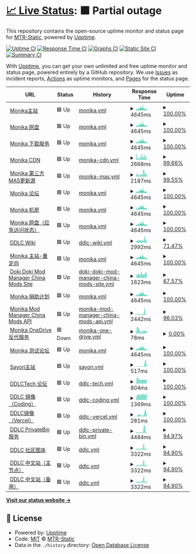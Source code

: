 # [📈 Live Status](https://status.ddlc.wiki): <!--live status--> **🟧 Partial outage**

This repository contains the open-source uptime monitor and status page for [MTR-Static](https://status.ddlc.wiki), powered by [Upptime](https://github.com/upptime/upptime).

[![Uptime CI](https://github.com/mtr-static-official/status/workflows/Uptime%20CI/badge.svg)](https://github.com/upptime/upptime/actions?query=workflow%3A%22Uptime+CI%22)
[![Response Time CI](https://github.com/mtr-static-official/status/workflows/Response%20Time%20CI/badge.svg)](https://github.com/upptime/upptime/actions?query=workflow%3A%22Response+Time+CI%22)
[![Graphs CI](https://github.com/mtr-static-official/status/workflows/Graphs%20CI/badge.svg)](https://github.com/upptime/upptime/actions?query=workflow%3A%22Graphs+CI%22)
[![Static Site CI](https://github.com/mtr-static-official/status/workflows/Static%20Site%20CI/badge.svg)](https://github.com/upptime/upptime/actions?query=workflow%3A%22Static+Site+CI%22)
[![Summary CI](https://github.com/mtr-static-official/status/workflows/Summary%20CI/badge.svg)](https://github.com/upptime/upptime/actions?query=workflow%3A%22Summary+CI%22)

With [Upptime](https://upptime.js.org), you can get your own unlimited and free uptime monitor and status page, powered entirely by a GitHub repository. We use [Issues](https://github.com/mtr-static-official/status/issues) as incident reports, [Actions](https://github.com/mtr-static-official/status/actions) as uptime monitors, and [Pages](https://status.ddlc.wiki) for the status page.

<!--start: status pages-->
<!-- This summary is generated by Upptime (https://github.com/upptime/upptime) -->
<!-- Do not edit this manually, your changes will be overwritten -->
<!-- prettier-ignore -->
| URL | Status | History | Response Time | Uptime |
| --- | ------ | ------- | ------------- | ------ |
| <img alt="" src="https://favicons.githubusercontent.com/monika.love" height="13"> [Monika主站](https://monika.love) | 🟩 Up | [monika.yml](https://github.com/mtr-static-official/status/commits/HEAD/history/monika.yml) | <details><summary><img alt="Response time graph" src="./graphs/monika/response-time-week.png" height="20"> 4645ms</summary><br><a href="https://ddlcstatus.ddlc.wiki/history/monika"><img alt="Response time 2269" src="https://img.shields.io/endpoint?url=https%3A%2F%2Fraw.githubusercontent.com%2Fmtr-static-official%2Fstatus%2FHEAD%2Fapi%2Fmonika%2Fresponse-time.json"></a><br><a href="https://ddlcstatus.ddlc.wiki/history/monika"><img alt="24-hour response time 3909" src="https://img.shields.io/endpoint?url=https%3A%2F%2Fraw.githubusercontent.com%2Fmtr-static-official%2Fstatus%2FHEAD%2Fapi%2Fmonika%2Fresponse-time-day.json"></a><br><a href="https://ddlcstatus.ddlc.wiki/history/monika"><img alt="7-day response time 4645" src="https://img.shields.io/endpoint?url=https%3A%2F%2Fraw.githubusercontent.com%2Fmtr-static-official%2Fstatus%2FHEAD%2Fapi%2Fmonika%2Fresponse-time-week.json"></a><br><a href="https://ddlcstatus.ddlc.wiki/history/monika"><img alt="30-day response time 2328" src="https://img.shields.io/endpoint?url=https%3A%2F%2Fraw.githubusercontent.com%2Fmtr-static-official%2Fstatus%2FHEAD%2Fapi%2Fmonika%2Fresponse-time-month.json"></a><br><a href="https://ddlcstatus.ddlc.wiki/history/monika"><img alt="1-year response time 2269" src="https://img.shields.io/endpoint?url=https%3A%2F%2Fraw.githubusercontent.com%2Fmtr-static-official%2Fstatus%2FHEAD%2Fapi%2Fmonika%2Fresponse-time-year.json"></a></details> | <details><summary><a href="https://ddlcstatus.ddlc.wiki/history/monika">100.00%</a></summary><a href="https://ddlcstatus.ddlc.wiki/history/monika"><img alt="All-time uptime 99.33%" src="https://img.shields.io/endpoint?url=https%3A%2F%2Fraw.githubusercontent.com%2Fmtr-static-official%2Fstatus%2FHEAD%2Fapi%2Fmonika%2Fuptime.json"></a><br><a href="https://ddlcstatus.ddlc.wiki/history/monika"><img alt="24-hour uptime 99.99%" src="https://img.shields.io/endpoint?url=https%3A%2F%2Fraw.githubusercontent.com%2Fmtr-static-official%2Fstatus%2FHEAD%2Fapi%2Fmonika%2Fuptime-day.json"></a><br><a href="https://ddlcstatus.ddlc.wiki/history/monika"><img alt="7-day uptime 100.00%" src="https://img.shields.io/endpoint?url=https%3A%2F%2Fraw.githubusercontent.com%2Fmtr-static-official%2Fstatus%2FHEAD%2Fapi%2Fmonika%2Fuptime-week.json"></a><br><a href="https://ddlcstatus.ddlc.wiki/history/monika"><img alt="30-day uptime 99.94%" src="https://img.shields.io/endpoint?url=https%3A%2F%2Fraw.githubusercontent.com%2Fmtr-static-official%2Fstatus%2FHEAD%2Fapi%2Fmonika%2Fuptime-month.json"></a><br><a href="https://ddlcstatus.ddlc.wiki/history/monika"><img alt="1-year uptime 99.33%" src="https://img.shields.io/endpoint?url=https%3A%2F%2Fraw.githubusercontent.com%2Fmtr-static-official%2Fstatus%2FHEAD%2Fapi%2Fmonika%2Fuptime-year.json"></a></details>
| <img alt="" src="https://favicons.githubusercontent.com/cloud.monika.love" height="13"> [Monika 网盘](https://cloud.monika.love) | 🟩 Up | [monika.yml](https://github.com/mtr-static-official/status/commits/HEAD/history/monika.yml) | <details><summary><img alt="Response time graph" src="./graphs/monika/response-time-week.png" height="20"> 4645ms</summary><br><a href="https://ddlcstatus.ddlc.wiki/history/monika"><img alt="Response time 2269" src="https://img.shields.io/endpoint?url=https%3A%2F%2Fraw.githubusercontent.com%2Fmtr-static-official%2Fstatus%2FHEAD%2Fapi%2Fmonika%2Fresponse-time.json"></a><br><a href="https://ddlcstatus.ddlc.wiki/history/monika"><img alt="24-hour response time 3909" src="https://img.shields.io/endpoint?url=https%3A%2F%2Fraw.githubusercontent.com%2Fmtr-static-official%2Fstatus%2FHEAD%2Fapi%2Fmonika%2Fresponse-time-day.json"></a><br><a href="https://ddlcstatus.ddlc.wiki/history/monika"><img alt="7-day response time 4645" src="https://img.shields.io/endpoint?url=https%3A%2F%2Fraw.githubusercontent.com%2Fmtr-static-official%2Fstatus%2FHEAD%2Fapi%2Fmonika%2Fresponse-time-week.json"></a><br><a href="https://ddlcstatus.ddlc.wiki/history/monika"><img alt="30-day response time 2328" src="https://img.shields.io/endpoint?url=https%3A%2F%2Fraw.githubusercontent.com%2Fmtr-static-official%2Fstatus%2FHEAD%2Fapi%2Fmonika%2Fresponse-time-month.json"></a><br><a href="https://ddlcstatus.ddlc.wiki/history/monika"><img alt="1-year response time 2269" src="https://img.shields.io/endpoint?url=https%3A%2F%2Fraw.githubusercontent.com%2Fmtr-static-official%2Fstatus%2FHEAD%2Fapi%2Fmonika%2Fresponse-time-year.json"></a></details> | <details><summary><a href="https://ddlcstatus.ddlc.wiki/history/monika">100.00%</a></summary><a href="https://ddlcstatus.ddlc.wiki/history/monika"><img alt="All-time uptime 99.33%" src="https://img.shields.io/endpoint?url=https%3A%2F%2Fraw.githubusercontent.com%2Fmtr-static-official%2Fstatus%2FHEAD%2Fapi%2Fmonika%2Fuptime.json"></a><br><a href="https://ddlcstatus.ddlc.wiki/history/monika"><img alt="24-hour uptime 99.99%" src="https://img.shields.io/endpoint?url=https%3A%2F%2Fraw.githubusercontent.com%2Fmtr-static-official%2Fstatus%2FHEAD%2Fapi%2Fmonika%2Fuptime-day.json"></a><br><a href="https://ddlcstatus.ddlc.wiki/history/monika"><img alt="7-day uptime 100.00%" src="https://img.shields.io/endpoint?url=https%3A%2F%2Fraw.githubusercontent.com%2Fmtr-static-official%2Fstatus%2FHEAD%2Fapi%2Fmonika%2Fuptime-week.json"></a><br><a href="https://ddlcstatus.ddlc.wiki/history/monika"><img alt="30-day uptime 99.94%" src="https://img.shields.io/endpoint?url=https%3A%2F%2Fraw.githubusercontent.com%2Fmtr-static-official%2Fstatus%2FHEAD%2Fapi%2Fmonika%2Fuptime-month.json"></a><br><a href="https://ddlcstatus.ddlc.wiki/history/monika"><img alt="1-year uptime 99.33%" src="https://img.shields.io/endpoint?url=https%3A%2F%2Fraw.githubusercontent.com%2Fmtr-static-official%2Fstatus%2FHEAD%2Fapi%2Fmonika%2Fuptime-year.json"></a></details>
| <img alt="" src="https://favicons.githubusercontent.com/dl.monika.love" height="13"> [Monika 下载服务](https://dl.monika.love) | 🟩 Up | [monika.yml](https://github.com/mtr-static-official/status/commits/HEAD/history/monika.yml) | <details><summary><img alt="Response time graph" src="./graphs/monika/response-time-week.png" height="20"> 4645ms</summary><br><a href="https://ddlcstatus.ddlc.wiki/history/monika"><img alt="Response time 2269" src="https://img.shields.io/endpoint?url=https%3A%2F%2Fraw.githubusercontent.com%2Fmtr-static-official%2Fstatus%2FHEAD%2Fapi%2Fmonika%2Fresponse-time.json"></a><br><a href="https://ddlcstatus.ddlc.wiki/history/monika"><img alt="24-hour response time 3909" src="https://img.shields.io/endpoint?url=https%3A%2F%2Fraw.githubusercontent.com%2Fmtr-static-official%2Fstatus%2FHEAD%2Fapi%2Fmonika%2Fresponse-time-day.json"></a><br><a href="https://ddlcstatus.ddlc.wiki/history/monika"><img alt="7-day response time 4645" src="https://img.shields.io/endpoint?url=https%3A%2F%2Fraw.githubusercontent.com%2Fmtr-static-official%2Fstatus%2FHEAD%2Fapi%2Fmonika%2Fresponse-time-week.json"></a><br><a href="https://ddlcstatus.ddlc.wiki/history/monika"><img alt="30-day response time 2328" src="https://img.shields.io/endpoint?url=https%3A%2F%2Fraw.githubusercontent.com%2Fmtr-static-official%2Fstatus%2FHEAD%2Fapi%2Fmonika%2Fresponse-time-month.json"></a><br><a href="https://ddlcstatus.ddlc.wiki/history/monika"><img alt="1-year response time 2269" src="https://img.shields.io/endpoint?url=https%3A%2F%2Fraw.githubusercontent.com%2Fmtr-static-official%2Fstatus%2FHEAD%2Fapi%2Fmonika%2Fresponse-time-year.json"></a></details> | <details><summary><a href="https://ddlcstatus.ddlc.wiki/history/monika">100.00%</a></summary><a href="https://ddlcstatus.ddlc.wiki/history/monika"><img alt="All-time uptime 99.33%" src="https://img.shields.io/endpoint?url=https%3A%2F%2Fraw.githubusercontent.com%2Fmtr-static-official%2Fstatus%2FHEAD%2Fapi%2Fmonika%2Fuptime.json"></a><br><a href="https://ddlcstatus.ddlc.wiki/history/monika"><img alt="24-hour uptime 99.99%" src="https://img.shields.io/endpoint?url=https%3A%2F%2Fraw.githubusercontent.com%2Fmtr-static-official%2Fstatus%2FHEAD%2Fapi%2Fmonika%2Fuptime-day.json"></a><br><a href="https://ddlcstatus.ddlc.wiki/history/monika"><img alt="7-day uptime 100.00%" src="https://img.shields.io/endpoint?url=https%3A%2F%2Fraw.githubusercontent.com%2Fmtr-static-official%2Fstatus%2FHEAD%2Fapi%2Fmonika%2Fuptime-week.json"></a><br><a href="https://ddlcstatus.ddlc.wiki/history/monika"><img alt="30-day uptime 99.94%" src="https://img.shields.io/endpoint?url=https%3A%2F%2Fraw.githubusercontent.com%2Fmtr-static-official%2Fstatus%2FHEAD%2Fapi%2Fmonika%2Fuptime-month.json"></a><br><a href="https://ddlcstatus.ddlc.wiki/history/monika"><img alt="1-year uptime 99.33%" src="https://img.shields.io/endpoint?url=https%3A%2F%2Fraw.githubusercontent.com%2Fmtr-static-official%2Fstatus%2FHEAD%2Fapi%2Fmonika%2Fuptime-year.json"></a></details>
| <img alt="" src="https://favicons.githubusercontent.com/cdn.monika.love" height="13"> [Monika CDN](https://cdn.monika.love) | 🟩 Up | [monika-cdn.yml](https://github.com/mtr-static-official/status/commits/HEAD/history/monika-cdn.yml) | <details><summary><img alt="Response time graph" src="./graphs/monika-cdn/response-time-week.png" height="20"> 2668ms</summary><br><a href="https://ddlcstatus.ddlc.wiki/history/monika-cdn"><img alt="Response time 2291" src="https://img.shields.io/endpoint?url=https%3A%2F%2Fraw.githubusercontent.com%2Fmtr-static-official%2Fstatus%2FHEAD%2Fapi%2Fmonika-cdn%2Fresponse-time.json"></a><br><a href="https://ddlcstatus.ddlc.wiki/history/monika-cdn"><img alt="24-hour response time 1905" src="https://img.shields.io/endpoint?url=https%3A%2F%2Fraw.githubusercontent.com%2Fmtr-static-official%2Fstatus%2FHEAD%2Fapi%2Fmonika-cdn%2Fresponse-time-day.json"></a><br><a href="https://ddlcstatus.ddlc.wiki/history/monika-cdn"><img alt="7-day response time 2668" src="https://img.shields.io/endpoint?url=https%3A%2F%2Fraw.githubusercontent.com%2Fmtr-static-official%2Fstatus%2FHEAD%2Fapi%2Fmonika-cdn%2Fresponse-time-week.json"></a><br><a href="https://ddlcstatus.ddlc.wiki/history/monika-cdn"><img alt="30-day response time 2485" src="https://img.shields.io/endpoint?url=https%3A%2F%2Fraw.githubusercontent.com%2Fmtr-static-official%2Fstatus%2FHEAD%2Fapi%2Fmonika-cdn%2Fresponse-time-month.json"></a><br><a href="https://ddlcstatus.ddlc.wiki/history/monika-cdn"><img alt="1-year response time 2291" src="https://img.shields.io/endpoint?url=https%3A%2F%2Fraw.githubusercontent.com%2Fmtr-static-official%2Fstatus%2FHEAD%2Fapi%2Fmonika-cdn%2Fresponse-time-year.json"></a></details> | <details><summary><a href="https://ddlcstatus.ddlc.wiki/history/monika-cdn">99.66%</a></summary><a href="https://ddlcstatus.ddlc.wiki/history/monika-cdn"><img alt="All-time uptime 93.10%" src="https://img.shields.io/endpoint?url=https%3A%2F%2Fraw.githubusercontent.com%2Fmtr-static-official%2Fstatus%2FHEAD%2Fapi%2Fmonika-cdn%2Fuptime.json"></a><br><a href="https://ddlcstatus.ddlc.wiki/history/monika-cdn"><img alt="24-hour uptime 100.00%" src="https://img.shields.io/endpoint?url=https%3A%2F%2Fraw.githubusercontent.com%2Fmtr-static-official%2Fstatus%2FHEAD%2Fapi%2Fmonika-cdn%2Fuptime-day.json"></a><br><a href="https://ddlcstatus.ddlc.wiki/history/monika-cdn"><img alt="7-day uptime 99.66%" src="https://img.shields.io/endpoint?url=https%3A%2F%2Fraw.githubusercontent.com%2Fmtr-static-official%2Fstatus%2FHEAD%2Fapi%2Fmonika-cdn%2Fuptime-week.json"></a><br><a href="https://ddlcstatus.ddlc.wiki/history/monika-cdn"><img alt="30-day uptime 93.57%" src="https://img.shields.io/endpoint?url=https%3A%2F%2Fraw.githubusercontent.com%2Fmtr-static-official%2Fstatus%2FHEAD%2Fapi%2Fmonika-cdn%2Fuptime-month.json"></a><br><a href="https://ddlcstatus.ddlc.wiki/history/monika-cdn"><img alt="1-year uptime 93.10%" src="https://img.shields.io/endpoint?url=https%3A%2F%2Fraw.githubusercontent.com%2Fmtr-static-official%2Fstatus%2FHEAD%2Fapi%2Fmonika-cdn%2Fuptime-year.json"></a></details>
| <img alt="" src="https://favicons.githubusercontent.com/update.mas.monika.love" height="13"> [Monika 第三方MAS更新源](https://update.mas.monika.love/) | 🟩 Up | [monika-mas.yml](https://github.com/mtr-static-official/status/commits/HEAD/history/monika-mas.yml) | <details><summary><img alt="Response time graph" src="./graphs/monika-mas/response-time-week.png" height="20"> 2187ms</summary><br><a href="https://ddlcstatus.ddlc.wiki/history/monika-mas"><img alt="Response time 1969" src="https://img.shields.io/endpoint?url=https%3A%2F%2Fraw.githubusercontent.com%2Fmtr-static-official%2Fstatus%2FHEAD%2Fapi%2Fmonika-mas%2Fresponse-time.json"></a><br><a href="https://ddlcstatus.ddlc.wiki/history/monika-mas"><img alt="24-hour response time 1872" src="https://img.shields.io/endpoint?url=https%3A%2F%2Fraw.githubusercontent.com%2Fmtr-static-official%2Fstatus%2FHEAD%2Fapi%2Fmonika-mas%2Fresponse-time-day.json"></a><br><a href="https://ddlcstatus.ddlc.wiki/history/monika-mas"><img alt="7-day response time 2187" src="https://img.shields.io/endpoint?url=https%3A%2F%2Fraw.githubusercontent.com%2Fmtr-static-official%2Fstatus%2FHEAD%2Fapi%2Fmonika-mas%2Fresponse-time-week.json"></a><br><a href="https://ddlcstatus.ddlc.wiki/history/monika-mas"><img alt="30-day response time 1992" src="https://img.shields.io/endpoint?url=https%3A%2F%2Fraw.githubusercontent.com%2Fmtr-static-official%2Fstatus%2FHEAD%2Fapi%2Fmonika-mas%2Fresponse-time-month.json"></a><br><a href="https://ddlcstatus.ddlc.wiki/history/monika-mas"><img alt="1-year response time 1969" src="https://img.shields.io/endpoint?url=https%3A%2F%2Fraw.githubusercontent.com%2Fmtr-static-official%2Fstatus%2FHEAD%2Fapi%2Fmonika-mas%2Fresponse-time-year.json"></a></details> | <details><summary><a href="https://ddlcstatus.ddlc.wiki/history/monika-mas">99.55%</a></summary><a href="https://ddlcstatus.ddlc.wiki/history/monika-mas"><img alt="All-time uptime 96.36%" src="https://img.shields.io/endpoint?url=https%3A%2F%2Fraw.githubusercontent.com%2Fmtr-static-official%2Fstatus%2FHEAD%2Fapi%2Fmonika-mas%2Fuptime.json"></a><br><a href="https://ddlcstatus.ddlc.wiki/history/monika-mas"><img alt="24-hour uptime 98.69%" src="https://img.shields.io/endpoint?url=https%3A%2F%2Fraw.githubusercontent.com%2Fmtr-static-official%2Fstatus%2FHEAD%2Fapi%2Fmonika-mas%2Fuptime-day.json"></a><br><a href="https://ddlcstatus.ddlc.wiki/history/monika-mas"><img alt="7-day uptime 99.55%" src="https://img.shields.io/endpoint?url=https%3A%2F%2Fraw.githubusercontent.com%2Fmtr-static-official%2Fstatus%2FHEAD%2Fapi%2Fmonika-mas%2Fuptime-week.json"></a><br><a href="https://ddlcstatus.ddlc.wiki/history/monika-mas"><img alt="30-day uptime 96.61%" src="https://img.shields.io/endpoint?url=https%3A%2F%2Fraw.githubusercontent.com%2Fmtr-static-official%2Fstatus%2FHEAD%2Fapi%2Fmonika-mas%2Fuptime-month.json"></a><br><a href="https://ddlcstatus.ddlc.wiki/history/monika-mas"><img alt="1-year uptime 96.36%" src="https://img.shields.io/endpoint?url=https%3A%2F%2Fraw.githubusercontent.com%2Fmtr-static-official%2Fstatus%2FHEAD%2Fapi%2Fmonika-mas%2Fuptime-year.json"></a></details>
| <img alt="" src="https://favicons.githubusercontent.com/forum.monika.love" height="13"> [Monika 论坛](https://forum.monika.love) | 🟩 Up | [monika.yml](https://github.com/mtr-static-official/status/commits/HEAD/history/monika.yml) | <details><summary><img alt="Response time graph" src="./graphs/monika/response-time-week.png" height="20"> 4645ms</summary><br><a href="https://ddlcstatus.ddlc.wiki/history/monika"><img alt="Response time 2269" src="https://img.shields.io/endpoint?url=https%3A%2F%2Fraw.githubusercontent.com%2Fmtr-static-official%2Fstatus%2FHEAD%2Fapi%2Fmonika%2Fresponse-time.json"></a><br><a href="https://ddlcstatus.ddlc.wiki/history/monika"><img alt="24-hour response time 3909" src="https://img.shields.io/endpoint?url=https%3A%2F%2Fraw.githubusercontent.com%2Fmtr-static-official%2Fstatus%2FHEAD%2Fapi%2Fmonika%2Fresponse-time-day.json"></a><br><a href="https://ddlcstatus.ddlc.wiki/history/monika"><img alt="7-day response time 4645" src="https://img.shields.io/endpoint?url=https%3A%2F%2Fraw.githubusercontent.com%2Fmtr-static-official%2Fstatus%2FHEAD%2Fapi%2Fmonika%2Fresponse-time-week.json"></a><br><a href="https://ddlcstatus.ddlc.wiki/history/monika"><img alt="30-day response time 2328" src="https://img.shields.io/endpoint?url=https%3A%2F%2Fraw.githubusercontent.com%2Fmtr-static-official%2Fstatus%2FHEAD%2Fapi%2Fmonika%2Fresponse-time-month.json"></a><br><a href="https://ddlcstatus.ddlc.wiki/history/monika"><img alt="1-year response time 2269" src="https://img.shields.io/endpoint?url=https%3A%2F%2Fraw.githubusercontent.com%2Fmtr-static-official%2Fstatus%2FHEAD%2Fapi%2Fmonika%2Fresponse-time-year.json"></a></details> | <details><summary><a href="https://ddlcstatus.ddlc.wiki/history/monika">100.00%</a></summary><a href="https://ddlcstatus.ddlc.wiki/history/monika"><img alt="All-time uptime 99.33%" src="https://img.shields.io/endpoint?url=https%3A%2F%2Fraw.githubusercontent.com%2Fmtr-static-official%2Fstatus%2FHEAD%2Fapi%2Fmonika%2Fuptime.json"></a><br><a href="https://ddlcstatus.ddlc.wiki/history/monika"><img alt="24-hour uptime 99.99%" src="https://img.shields.io/endpoint?url=https%3A%2F%2Fraw.githubusercontent.com%2Fmtr-static-official%2Fstatus%2FHEAD%2Fapi%2Fmonika%2Fuptime-day.json"></a><br><a href="https://ddlcstatus.ddlc.wiki/history/monika"><img alt="7-day uptime 100.00%" src="https://img.shields.io/endpoint?url=https%3A%2F%2Fraw.githubusercontent.com%2Fmtr-static-official%2Fstatus%2FHEAD%2Fapi%2Fmonika%2Fuptime-week.json"></a><br><a href="https://ddlcstatus.ddlc.wiki/history/monika"><img alt="30-day uptime 99.94%" src="https://img.shields.io/endpoint?url=https%3A%2F%2Fraw.githubusercontent.com%2Fmtr-static-official%2Fstatus%2FHEAD%2Fapi%2Fmonika%2Fuptime-month.json"></a><br><a href="https://ddlcstatus.ddlc.wiki/history/monika"><img alt="1-year uptime 99.33%" src="https://img.shields.io/endpoint?url=https%3A%2F%2Fraw.githubusercontent.com%2Fmtr-static-official%2Fstatus%2FHEAD%2Fapi%2Fmonika%2Fuptime-year.json"></a></details>
| <img alt="" src="https://favicons.githubusercontent.com/cn-zz1.rvh2.rainyun.com" height="13"> [Monika 机房](http://cn-zz1.rvh2.rainyun.com/) | 🟩 Up | [monika.yml](https://github.com/mtr-static-official/status/commits/HEAD/history/monika.yml) | <details><summary><img alt="Response time graph" src="./graphs/monika/response-time-week.png" height="20"> 4645ms</summary><br><a href="https://ddlcstatus.ddlc.wiki/history/monika"><img alt="Response time 2269" src="https://img.shields.io/endpoint?url=https%3A%2F%2Fraw.githubusercontent.com%2Fmtr-static-official%2Fstatus%2FHEAD%2Fapi%2Fmonika%2Fresponse-time.json"></a><br><a href="https://ddlcstatus.ddlc.wiki/history/monika"><img alt="24-hour response time 3909" src="https://img.shields.io/endpoint?url=https%3A%2F%2Fraw.githubusercontent.com%2Fmtr-static-official%2Fstatus%2FHEAD%2Fapi%2Fmonika%2Fresponse-time-day.json"></a><br><a href="https://ddlcstatus.ddlc.wiki/history/monika"><img alt="7-day response time 4645" src="https://img.shields.io/endpoint?url=https%3A%2F%2Fraw.githubusercontent.com%2Fmtr-static-official%2Fstatus%2FHEAD%2Fapi%2Fmonika%2Fresponse-time-week.json"></a><br><a href="https://ddlcstatus.ddlc.wiki/history/monika"><img alt="30-day response time 2328" src="https://img.shields.io/endpoint?url=https%3A%2F%2Fraw.githubusercontent.com%2Fmtr-static-official%2Fstatus%2FHEAD%2Fapi%2Fmonika%2Fresponse-time-month.json"></a><br><a href="https://ddlcstatus.ddlc.wiki/history/monika"><img alt="1-year response time 2269" src="https://img.shields.io/endpoint?url=https%3A%2F%2Fraw.githubusercontent.com%2Fmtr-static-official%2Fstatus%2FHEAD%2Fapi%2Fmonika%2Fresponse-time-year.json"></a></details> | <details><summary><a href="https://ddlcstatus.ddlc.wiki/history/monika">100.00%</a></summary><a href="https://ddlcstatus.ddlc.wiki/history/monika"><img alt="All-time uptime 99.33%" src="https://img.shields.io/endpoint?url=https%3A%2F%2Fraw.githubusercontent.com%2Fmtr-static-official%2Fstatus%2FHEAD%2Fapi%2Fmonika%2Fuptime.json"></a><br><a href="https://ddlcstatus.ddlc.wiki/history/monika"><img alt="24-hour uptime 99.99%" src="https://img.shields.io/endpoint?url=https%3A%2F%2Fraw.githubusercontent.com%2Fmtr-static-official%2Fstatus%2FHEAD%2Fapi%2Fmonika%2Fuptime-day.json"></a><br><a href="https://ddlcstatus.ddlc.wiki/history/monika"><img alt="7-day uptime 100.00%" src="https://img.shields.io/endpoint?url=https%3A%2F%2Fraw.githubusercontent.com%2Fmtr-static-official%2Fstatus%2FHEAD%2Fapi%2Fmonika%2Fuptime-week.json"></a><br><a href="https://ddlcstatus.ddlc.wiki/history/monika"><img alt="30-day uptime 99.94%" src="https://img.shields.io/endpoint?url=https%3A%2F%2Fraw.githubusercontent.com%2Fmtr-static-official%2Fstatus%2FHEAD%2Fapi%2Fmonika%2Fuptime-month.json"></a><br><a href="https://ddlcstatus.ddlc.wiki/history/monika"><img alt="1-year uptime 99.33%" src="https://img.shields.io/endpoint?url=https%3A%2F%2Fraw.githubusercontent.com%2Fmtr-static-official%2Fstatus%2FHEAD%2Fapi%2Fmonika%2Fuptime-year.json"></a></details>
| <img alt="" src="https://favicons.githubusercontent.com/124.132.136.18" height="13"> [Monika 网盘（应急访问状态）](http://124.132.136.18/) | 🟩 Up | [monika.yml](https://github.com/mtr-static-official/status/commits/HEAD/history/monika.yml) | <details><summary><img alt="Response time graph" src="./graphs/monika/response-time-week.png" height="20"> 4645ms</summary><br><a href="https://ddlcstatus.ddlc.wiki/history/monika"><img alt="Response time 2269" src="https://img.shields.io/endpoint?url=https%3A%2F%2Fraw.githubusercontent.com%2Fmtr-static-official%2Fstatus%2FHEAD%2Fapi%2Fmonika%2Fresponse-time.json"></a><br><a href="https://ddlcstatus.ddlc.wiki/history/monika"><img alt="24-hour response time 3909" src="https://img.shields.io/endpoint?url=https%3A%2F%2Fraw.githubusercontent.com%2Fmtr-static-official%2Fstatus%2FHEAD%2Fapi%2Fmonika%2Fresponse-time-day.json"></a><br><a href="https://ddlcstatus.ddlc.wiki/history/monika"><img alt="7-day response time 4645" src="https://img.shields.io/endpoint?url=https%3A%2F%2Fraw.githubusercontent.com%2Fmtr-static-official%2Fstatus%2FHEAD%2Fapi%2Fmonika%2Fresponse-time-week.json"></a><br><a href="https://ddlcstatus.ddlc.wiki/history/monika"><img alt="30-day response time 2328" src="https://img.shields.io/endpoint?url=https%3A%2F%2Fraw.githubusercontent.com%2Fmtr-static-official%2Fstatus%2FHEAD%2Fapi%2Fmonika%2Fresponse-time-month.json"></a><br><a href="https://ddlcstatus.ddlc.wiki/history/monika"><img alt="1-year response time 2269" src="https://img.shields.io/endpoint?url=https%3A%2F%2Fraw.githubusercontent.com%2Fmtr-static-official%2Fstatus%2FHEAD%2Fapi%2Fmonika%2Fresponse-time-year.json"></a></details> | <details><summary><a href="https://ddlcstatus.ddlc.wiki/history/monika">100.00%</a></summary><a href="https://ddlcstatus.ddlc.wiki/history/monika"><img alt="All-time uptime 99.33%" src="https://img.shields.io/endpoint?url=https%3A%2F%2Fraw.githubusercontent.com%2Fmtr-static-official%2Fstatus%2FHEAD%2Fapi%2Fmonika%2Fuptime.json"></a><br><a href="https://ddlcstatus.ddlc.wiki/history/monika"><img alt="24-hour uptime 99.99%" src="https://img.shields.io/endpoint?url=https%3A%2F%2Fraw.githubusercontent.com%2Fmtr-static-official%2Fstatus%2FHEAD%2Fapi%2Fmonika%2Fuptime-day.json"></a><br><a href="https://ddlcstatus.ddlc.wiki/history/monika"><img alt="7-day uptime 100.00%" src="https://img.shields.io/endpoint?url=https%3A%2F%2Fraw.githubusercontent.com%2Fmtr-static-official%2Fstatus%2FHEAD%2Fapi%2Fmonika%2Fuptime-week.json"></a><br><a href="https://ddlcstatus.ddlc.wiki/history/monika"><img alt="30-day uptime 99.94%" src="https://img.shields.io/endpoint?url=https%3A%2F%2Fraw.githubusercontent.com%2Fmtr-static-official%2Fstatus%2FHEAD%2Fapi%2Fmonika%2Fuptime-month.json"></a><br><a href="https://ddlcstatus.ddlc.wiki/history/monika"><img alt="1-year uptime 99.33%" src="https://img.shields.io/endpoint?url=https%3A%2F%2Fraw.githubusercontent.com%2Fmtr-static-official%2Fstatus%2FHEAD%2Fapi%2Fmonika%2Fuptime-year.json"></a></details>
| <img alt="" src="https://favicons.githubusercontent.com/wiki.monika.love" height="13"> [DDLC Wiki](https://wiki.monika.love/) | 🟩 Up | [ddlc-wiki.yml](https://github.com/mtr-static-official/status/commits/HEAD/history/ddlc-wiki.yml) | <details><summary><img alt="Response time graph" src="./graphs/ddlc-wiki/response-time-week.png" height="20"> 2992ms</summary><br><a href="https://ddlcstatus.ddlc.wiki/history/ddlc-wiki"><img alt="Response time 3975" src="https://img.shields.io/endpoint?url=https%3A%2F%2Fraw.githubusercontent.com%2Fmtr-static-official%2Fstatus%2FHEAD%2Fapi%2Fddlc-wiki%2Fresponse-time.json"></a><br><a href="https://ddlcstatus.ddlc.wiki/history/ddlc-wiki"><img alt="24-hour response time 2675" src="https://img.shields.io/endpoint?url=https%3A%2F%2Fraw.githubusercontent.com%2Fmtr-static-official%2Fstatus%2FHEAD%2Fapi%2Fddlc-wiki%2Fresponse-time-day.json"></a><br><a href="https://ddlcstatus.ddlc.wiki/history/ddlc-wiki"><img alt="7-day response time 2992" src="https://img.shields.io/endpoint?url=https%3A%2F%2Fraw.githubusercontent.com%2Fmtr-static-official%2Fstatus%2FHEAD%2Fapi%2Fddlc-wiki%2Fresponse-time-week.json"></a><br><a href="https://ddlcstatus.ddlc.wiki/history/ddlc-wiki"><img alt="30-day response time 4218" src="https://img.shields.io/endpoint?url=https%3A%2F%2Fraw.githubusercontent.com%2Fmtr-static-official%2Fstatus%2FHEAD%2Fapi%2Fddlc-wiki%2Fresponse-time-month.json"></a><br><a href="https://ddlcstatus.ddlc.wiki/history/ddlc-wiki"><img alt="1-year response time 3975" src="https://img.shields.io/endpoint?url=https%3A%2F%2Fraw.githubusercontent.com%2Fmtr-static-official%2Fstatus%2FHEAD%2Fapi%2Fddlc-wiki%2Fresponse-time-year.json"></a></details> | <details><summary><a href="https://ddlcstatus.ddlc.wiki/history/ddlc-wiki">71.47%</a></summary><a href="https://ddlcstatus.ddlc.wiki/history/ddlc-wiki"><img alt="All-time uptime 77.26%" src="https://img.shields.io/endpoint?url=https%3A%2F%2Fraw.githubusercontent.com%2Fmtr-static-official%2Fstatus%2FHEAD%2Fapi%2Fddlc-wiki%2Fuptime.json"></a><br><a href="https://ddlcstatus.ddlc.wiki/history/ddlc-wiki"><img alt="24-hour uptime 0.00%" src="https://img.shields.io/endpoint?url=https%3A%2F%2Fraw.githubusercontent.com%2Fmtr-static-official%2Fstatus%2FHEAD%2Fapi%2Fddlc-wiki%2Fuptime-day.json"></a><br><a href="https://ddlcstatus.ddlc.wiki/history/ddlc-wiki"><img alt="7-day uptime 71.47%" src="https://img.shields.io/endpoint?url=https%3A%2F%2Fraw.githubusercontent.com%2Fmtr-static-official%2Fstatus%2FHEAD%2Fapi%2Fddlc-wiki%2Fuptime-week.json"></a><br><a href="https://ddlcstatus.ddlc.wiki/history/ddlc-wiki"><img alt="30-day uptime 74.67%" src="https://img.shields.io/endpoint?url=https%3A%2F%2Fraw.githubusercontent.com%2Fmtr-static-official%2Fstatus%2FHEAD%2Fapi%2Fddlc-wiki%2Fuptime-month.json"></a><br><a href="https://ddlcstatus.ddlc.wiki/history/ddlc-wiki"><img alt="1-year uptime 77.26%" src="https://img.shields.io/endpoint?url=https%3A%2F%2Fraw.githubusercontent.com%2Fmtr-static-official%2Fstatus%2FHEAD%2Fapi%2Fddlc-wiki%2Fuptime-year.json"></a></details>
| <img alt="" src="https://favicons.githubusercontent.com/next.monika.love" height="13"> [Monika 主站-重定向](https://next.monika.love/) | 🟩 Up | [monika.yml](https://github.com/mtr-static-official/status/commits/HEAD/history/monika.yml) | <details><summary><img alt="Response time graph" src="./graphs/monika/response-time-week.png" height="20"> 4645ms</summary><br><a href="https://ddlcstatus.ddlc.wiki/history/monika"><img alt="Response time 2269" src="https://img.shields.io/endpoint?url=https%3A%2F%2Fraw.githubusercontent.com%2Fmtr-static-official%2Fstatus%2FHEAD%2Fapi%2Fmonika%2Fresponse-time.json"></a><br><a href="https://ddlcstatus.ddlc.wiki/history/monika"><img alt="24-hour response time 3909" src="https://img.shields.io/endpoint?url=https%3A%2F%2Fraw.githubusercontent.com%2Fmtr-static-official%2Fstatus%2FHEAD%2Fapi%2Fmonika%2Fresponse-time-day.json"></a><br><a href="https://ddlcstatus.ddlc.wiki/history/monika"><img alt="7-day response time 4645" src="https://img.shields.io/endpoint?url=https%3A%2F%2Fraw.githubusercontent.com%2Fmtr-static-official%2Fstatus%2FHEAD%2Fapi%2Fmonika%2Fresponse-time-week.json"></a><br><a href="https://ddlcstatus.ddlc.wiki/history/monika"><img alt="30-day response time 2328" src="https://img.shields.io/endpoint?url=https%3A%2F%2Fraw.githubusercontent.com%2Fmtr-static-official%2Fstatus%2FHEAD%2Fapi%2Fmonika%2Fresponse-time-month.json"></a><br><a href="https://ddlcstatus.ddlc.wiki/history/monika"><img alt="1-year response time 2269" src="https://img.shields.io/endpoint?url=https%3A%2F%2Fraw.githubusercontent.com%2Fmtr-static-official%2Fstatus%2FHEAD%2Fapi%2Fmonika%2Fresponse-time-year.json"></a></details> | <details><summary><a href="https://ddlcstatus.ddlc.wiki/history/monika">100.00%</a></summary><a href="https://ddlcstatus.ddlc.wiki/history/monika"><img alt="All-time uptime 99.33%" src="https://img.shields.io/endpoint?url=https%3A%2F%2Fraw.githubusercontent.com%2Fmtr-static-official%2Fstatus%2FHEAD%2Fapi%2Fmonika%2Fuptime.json"></a><br><a href="https://ddlcstatus.ddlc.wiki/history/monika"><img alt="24-hour uptime 99.99%" src="https://img.shields.io/endpoint?url=https%3A%2F%2Fraw.githubusercontent.com%2Fmtr-static-official%2Fstatus%2FHEAD%2Fapi%2Fmonika%2Fuptime-day.json"></a><br><a href="https://ddlcstatus.ddlc.wiki/history/monika"><img alt="7-day uptime 100.00%" src="https://img.shields.io/endpoint?url=https%3A%2F%2Fraw.githubusercontent.com%2Fmtr-static-official%2Fstatus%2FHEAD%2Fapi%2Fmonika%2Fuptime-week.json"></a><br><a href="https://ddlcstatus.ddlc.wiki/history/monika"><img alt="30-day uptime 99.94%" src="https://img.shields.io/endpoint?url=https%3A%2F%2Fraw.githubusercontent.com%2Fmtr-static-official%2Fstatus%2FHEAD%2Fapi%2Fmonika%2Fuptime-month.json"></a><br><a href="https://ddlcstatus.ddlc.wiki/history/monika"><img alt="1-year uptime 99.33%" src="https://img.shields.io/endpoint?url=https%3A%2F%2Fraw.githubusercontent.com%2Fmtr-static-official%2Fstatus%2FHEAD%2Fapi%2Fmonika%2Fuptime-year.json"></a></details>
| <img alt="" src="https://favicons.githubusercontent.com/mods.monika.love" height="13"> [Doki Doki Mod Manager China Mods Site](https://mods.monika.love/) | 🟩 Up | [doki-doki-mod-manager-china-mods-site.yml](https://github.com/mtr-static-official/status/commits/HEAD/history/doki-doki-mod-manager-china-mods-site.yml) | <details><summary><img alt="Response time graph" src="./graphs/doki-doki-mod-manager-china-mods-site/response-time-week.png" height="20"> 1623ms</summary><br><a href="https://ddlcstatus.ddlc.wiki/history/doki-doki-mod-manager-china-mods-site"><img alt="Response time 2766" src="https://img.shields.io/endpoint?url=https%3A%2F%2Fraw.githubusercontent.com%2Fmtr-static-official%2Fstatus%2FHEAD%2Fapi%2Fdoki-doki-mod-manager-china-mods-site%2Fresponse-time.json"></a><br><a href="https://ddlcstatus.ddlc.wiki/history/doki-doki-mod-manager-china-mods-site"><img alt="24-hour response time 1532" src="https://img.shields.io/endpoint?url=https%3A%2F%2Fraw.githubusercontent.com%2Fmtr-static-official%2Fstatus%2FHEAD%2Fapi%2Fdoki-doki-mod-manager-china-mods-site%2Fresponse-time-day.json"></a><br><a href="https://ddlcstatus.ddlc.wiki/history/doki-doki-mod-manager-china-mods-site"><img alt="7-day response time 1623" src="https://img.shields.io/endpoint?url=https%3A%2F%2Fraw.githubusercontent.com%2Fmtr-static-official%2Fstatus%2FHEAD%2Fapi%2Fdoki-doki-mod-manager-china-mods-site%2Fresponse-time-week.json"></a><br><a href="https://ddlcstatus.ddlc.wiki/history/doki-doki-mod-manager-china-mods-site"><img alt="30-day response time 2848" src="https://img.shields.io/endpoint?url=https%3A%2F%2Fraw.githubusercontent.com%2Fmtr-static-official%2Fstatus%2FHEAD%2Fapi%2Fdoki-doki-mod-manager-china-mods-site%2Fresponse-time-month.json"></a><br><a href="https://ddlcstatus.ddlc.wiki/history/doki-doki-mod-manager-china-mods-site"><img alt="1-year response time 2766" src="https://img.shields.io/endpoint?url=https%3A%2F%2Fraw.githubusercontent.com%2Fmtr-static-official%2Fstatus%2FHEAD%2Fapi%2Fdoki-doki-mod-manager-china-mods-site%2Fresponse-time-year.json"></a></details> | <details><summary><a href="https://ddlcstatus.ddlc.wiki/history/doki-doki-mod-manager-china-mods-site">67.57%</a></summary><a href="https://ddlcstatus.ddlc.wiki/history/doki-doki-mod-manager-china-mods-site"><img alt="All-time uptime 76.38%" src="https://img.shields.io/endpoint?url=https%3A%2F%2Fraw.githubusercontent.com%2Fmtr-static-official%2Fstatus%2FHEAD%2Fapi%2Fdoki-doki-mod-manager-china-mods-site%2Fuptime.json"></a><br><a href="https://ddlcstatus.ddlc.wiki/history/doki-doki-mod-manager-china-mods-site"><img alt="24-hour uptime 0.00%" src="https://img.shields.io/endpoint?url=https%3A%2F%2Fraw.githubusercontent.com%2Fmtr-static-official%2Fstatus%2FHEAD%2Fapi%2Fdoki-doki-mod-manager-china-mods-site%2Fuptime-day.json"></a><br><a href="https://ddlcstatus.ddlc.wiki/history/doki-doki-mod-manager-china-mods-site"><img alt="7-day uptime 67.57%" src="https://img.shields.io/endpoint?url=https%3A%2F%2Fraw.githubusercontent.com%2Fmtr-static-official%2Fstatus%2FHEAD%2Fapi%2Fdoki-doki-mod-manager-china-mods-site%2Fuptime-week.json"></a><br><a href="https://ddlcstatus.ddlc.wiki/history/doki-doki-mod-manager-china-mods-site"><img alt="30-day uptime 73.73%" src="https://img.shields.io/endpoint?url=https%3A%2F%2Fraw.githubusercontent.com%2Fmtr-static-official%2Fstatus%2FHEAD%2Fapi%2Fdoki-doki-mod-manager-china-mods-site%2Fuptime-month.json"></a><br><a href="https://ddlcstatus.ddlc.wiki/history/doki-doki-mod-manager-china-mods-site"><img alt="1-year uptime 76.38%" src="https://img.shields.io/endpoint?url=https%3A%2F%2Fraw.githubusercontent.com%2Fmtr-static-official%2Fstatus%2FHEAD%2Fapi%2Fdoki-doki-mod-manager-china-mods-site%2Fuptime-year.json"></a></details>
| <img alt="" src="https://favicons.githubusercontent.com/donate.monika.love" height="13"> [Monika 捐助计划](https://donate.monika.love/) | 🟩 Up | [monika.yml](https://github.com/mtr-static-official/status/commits/HEAD/history/monika.yml) | <details><summary><img alt="Response time graph" src="./graphs/monika/response-time-week.png" height="20"> 4645ms</summary><br><a href="https://ddlcstatus.ddlc.wiki/history/monika"><img alt="Response time 2269" src="https://img.shields.io/endpoint?url=https%3A%2F%2Fraw.githubusercontent.com%2Fmtr-static-official%2Fstatus%2FHEAD%2Fapi%2Fmonika%2Fresponse-time.json"></a><br><a href="https://ddlcstatus.ddlc.wiki/history/monika"><img alt="24-hour response time 3909" src="https://img.shields.io/endpoint?url=https%3A%2F%2Fraw.githubusercontent.com%2Fmtr-static-official%2Fstatus%2FHEAD%2Fapi%2Fmonika%2Fresponse-time-day.json"></a><br><a href="https://ddlcstatus.ddlc.wiki/history/monika"><img alt="7-day response time 4645" src="https://img.shields.io/endpoint?url=https%3A%2F%2Fraw.githubusercontent.com%2Fmtr-static-official%2Fstatus%2FHEAD%2Fapi%2Fmonika%2Fresponse-time-week.json"></a><br><a href="https://ddlcstatus.ddlc.wiki/history/monika"><img alt="30-day response time 2328" src="https://img.shields.io/endpoint?url=https%3A%2F%2Fraw.githubusercontent.com%2Fmtr-static-official%2Fstatus%2FHEAD%2Fapi%2Fmonika%2Fresponse-time-month.json"></a><br><a href="https://ddlcstatus.ddlc.wiki/history/monika"><img alt="1-year response time 2269" src="https://img.shields.io/endpoint?url=https%3A%2F%2Fraw.githubusercontent.com%2Fmtr-static-official%2Fstatus%2FHEAD%2Fapi%2Fmonika%2Fresponse-time-year.json"></a></details> | <details><summary><a href="https://ddlcstatus.ddlc.wiki/history/monika">100.00%</a></summary><a href="https://ddlcstatus.ddlc.wiki/history/monika"><img alt="All-time uptime 99.33%" src="https://img.shields.io/endpoint?url=https%3A%2F%2Fraw.githubusercontent.com%2Fmtr-static-official%2Fstatus%2FHEAD%2Fapi%2Fmonika%2Fuptime.json"></a><br><a href="https://ddlcstatus.ddlc.wiki/history/monika"><img alt="24-hour uptime 99.99%" src="https://img.shields.io/endpoint?url=https%3A%2F%2Fraw.githubusercontent.com%2Fmtr-static-official%2Fstatus%2FHEAD%2Fapi%2Fmonika%2Fuptime-day.json"></a><br><a href="https://ddlcstatus.ddlc.wiki/history/monika"><img alt="7-day uptime 100.00%" src="https://img.shields.io/endpoint?url=https%3A%2F%2Fraw.githubusercontent.com%2Fmtr-static-official%2Fstatus%2FHEAD%2Fapi%2Fmonika%2Fuptime-week.json"></a><br><a href="https://ddlcstatus.ddlc.wiki/history/monika"><img alt="30-day uptime 99.94%" src="https://img.shields.io/endpoint?url=https%3A%2F%2Fraw.githubusercontent.com%2Fmtr-static-official%2Fstatus%2FHEAD%2Fapi%2Fmonika%2Fuptime-month.json"></a><br><a href="https://ddlcstatus.ddlc.wiki/history/monika"><img alt="1-year uptime 99.33%" src="https://img.shields.io/endpoint?url=https%3A%2F%2Fraw.githubusercontent.com%2Fmtr-static-official%2Fstatus%2FHEAD%2Fapi%2Fmonika%2Fuptime-year.json"></a></details>
| <img alt="" src="https://favicons.githubusercontent.com/api.monika.love" height="13"> [Monika Mod Manager China Mods API](https://api.monika.love/mod_store.json) | 🟩 Up | [monika-mod-manager-china-mods-api.yml](https://github.com/mtr-static-official/status/commits/HEAD/history/monika-mod-manager-china-mods-api.yml) | <details><summary><img alt="Response time graph" src="./graphs/monika-mod-manager-china-mods-api/response-time-week.png" height="20"> 2442ms</summary><br><a href="https://ddlcstatus.ddlc.wiki/history/monika-mod-manager-china-mods-api"><img alt="Response time 2292" src="https://img.shields.io/endpoint?url=https%3A%2F%2Fraw.githubusercontent.com%2Fmtr-static-official%2Fstatus%2FHEAD%2Fapi%2Fmonika-mod-manager-china-mods-api%2Fresponse-time.json"></a><br><a href="https://ddlcstatus.ddlc.wiki/history/monika-mod-manager-china-mods-api"><img alt="24-hour response time 1035" src="https://img.shields.io/endpoint?url=https%3A%2F%2Fraw.githubusercontent.com%2Fmtr-static-official%2Fstatus%2FHEAD%2Fapi%2Fmonika-mod-manager-china-mods-api%2Fresponse-time-day.json"></a><br><a href="https://ddlcstatus.ddlc.wiki/history/monika-mod-manager-china-mods-api"><img alt="7-day response time 2442" src="https://img.shields.io/endpoint?url=https%3A%2F%2Fraw.githubusercontent.com%2Fmtr-static-official%2Fstatus%2FHEAD%2Fapi%2Fmonika-mod-manager-china-mods-api%2Fresponse-time-week.json"></a><br><a href="https://ddlcstatus.ddlc.wiki/history/monika-mod-manager-china-mods-api"><img alt="30-day response time 2504" src="https://img.shields.io/endpoint?url=https%3A%2F%2Fraw.githubusercontent.com%2Fmtr-static-official%2Fstatus%2FHEAD%2Fapi%2Fmonika-mod-manager-china-mods-api%2Fresponse-time-month.json"></a><br><a href="https://ddlcstatus.ddlc.wiki/history/monika-mod-manager-china-mods-api"><img alt="1-year response time 2292" src="https://img.shields.io/endpoint?url=https%3A%2F%2Fraw.githubusercontent.com%2Fmtr-static-official%2Fstatus%2FHEAD%2Fapi%2Fmonika-mod-manager-china-mods-api%2Fresponse-time-year.json"></a></details> | <details><summary><a href="https://ddlcstatus.ddlc.wiki/history/monika-mod-manager-china-mods-api">96.03%</a></summary><a href="https://ddlcstatus.ddlc.wiki/history/monika-mod-manager-china-mods-api"><img alt="All-time uptime 82.45%" src="https://img.shields.io/endpoint?url=https%3A%2F%2Fraw.githubusercontent.com%2Fmtr-static-official%2Fstatus%2FHEAD%2Fapi%2Fmonika-mod-manager-china-mods-api%2Fuptime.json"></a><br><a href="https://ddlcstatus.ddlc.wiki/history/monika-mod-manager-china-mods-api"><img alt="24-hour uptime 100.00%" src="https://img.shields.io/endpoint?url=https%3A%2F%2Fraw.githubusercontent.com%2Fmtr-static-official%2Fstatus%2FHEAD%2Fapi%2Fmonika-mod-manager-china-mods-api%2Fuptime-day.json"></a><br><a href="https://ddlcstatus.ddlc.wiki/history/monika-mod-manager-china-mods-api"><img alt="7-day uptime 96.03%" src="https://img.shields.io/endpoint?url=https%3A%2F%2Fraw.githubusercontent.com%2Fmtr-static-official%2Fstatus%2FHEAD%2Fapi%2Fmonika-mod-manager-china-mods-api%2Fuptime-week.json"></a><br><a href="https://ddlcstatus.ddlc.wiki/history/monika-mod-manager-china-mods-api"><img alt="30-day uptime 80.50%" src="https://img.shields.io/endpoint?url=https%3A%2F%2Fraw.githubusercontent.com%2Fmtr-static-official%2Fstatus%2FHEAD%2Fapi%2Fmonika-mod-manager-china-mods-api%2Fuptime-month.json"></a><br><a href="https://ddlcstatus.ddlc.wiki/history/monika-mod-manager-china-mods-api"><img alt="1-year uptime 82.45%" src="https://img.shields.io/endpoint?url=https%3A%2F%2Fraw.githubusercontent.com%2Fmtr-static-official%2Fstatus%2FHEAD%2Fapi%2Fmonika-mod-manager-china-mods-api%2Fuptime-year.json"></a></details>
| <img alt="" src="https://favicons.githubusercontent.com/onedrive.monika.love" height="13"> [Monika OneDrive反代服务](https://onedrive.monika.love/) | 🟥 Down | [monika-one-drive.yml](https://github.com/mtr-static-official/status/commits/HEAD/history/monika-one-drive.yml) | <details><summary><img alt="Response time graph" src="./graphs/monika-one-drive/response-time-week.png" height="20"> 78ms</summary><br><a href="https://ddlcstatus.ddlc.wiki/history/monika-one-drive"><img alt="Response time 424" src="https://img.shields.io/endpoint?url=https%3A%2F%2Fraw.githubusercontent.com%2Fmtr-static-official%2Fstatus%2FHEAD%2Fapi%2Fmonika-one-drive%2Fresponse-time.json"></a><br><a href="https://ddlcstatus.ddlc.wiki/history/monika-one-drive"><img alt="24-hour response time 64" src="https://img.shields.io/endpoint?url=https%3A%2F%2Fraw.githubusercontent.com%2Fmtr-static-official%2Fstatus%2FHEAD%2Fapi%2Fmonika-one-drive%2Fresponse-time-day.json"></a><br><a href="https://ddlcstatus.ddlc.wiki/history/monika-one-drive"><img alt="7-day response time 78" src="https://img.shields.io/endpoint?url=https%3A%2F%2Fraw.githubusercontent.com%2Fmtr-static-official%2Fstatus%2FHEAD%2Fapi%2Fmonika-one-drive%2Fresponse-time-week.json"></a><br><a href="https://ddlcstatus.ddlc.wiki/history/monika-one-drive"><img alt="30-day response time 355" src="https://img.shields.io/endpoint?url=https%3A%2F%2Fraw.githubusercontent.com%2Fmtr-static-official%2Fstatus%2FHEAD%2Fapi%2Fmonika-one-drive%2Fresponse-time-month.json"></a><br><a href="https://ddlcstatus.ddlc.wiki/history/monika-one-drive"><img alt="1-year response time 424" src="https://img.shields.io/endpoint?url=https%3A%2F%2Fraw.githubusercontent.com%2Fmtr-static-official%2Fstatus%2FHEAD%2Fapi%2Fmonika-one-drive%2Fresponse-time-year.json"></a></details> | <details><summary><a href="https://ddlcstatus.ddlc.wiki/history/monika-one-drive">0.00%</a></summary><a href="https://ddlcstatus.ddlc.wiki/history/monika-one-drive"><img alt="All-time uptime 49.60%" src="https://img.shields.io/endpoint?url=https%3A%2F%2Fraw.githubusercontent.com%2Fmtr-static-official%2Fstatus%2FHEAD%2Fapi%2Fmonika-one-drive%2Fuptime.json"></a><br><a href="https://ddlcstatus.ddlc.wiki/history/monika-one-drive"><img alt="24-hour uptime 0.00%" src="https://img.shields.io/endpoint?url=https%3A%2F%2Fraw.githubusercontent.com%2Fmtr-static-official%2Fstatus%2FHEAD%2Fapi%2Fmonika-one-drive%2Fuptime-day.json"></a><br><a href="https://ddlcstatus.ddlc.wiki/history/monika-one-drive"><img alt="7-day uptime 0.00%" src="https://img.shields.io/endpoint?url=https%3A%2F%2Fraw.githubusercontent.com%2Fmtr-static-official%2Fstatus%2FHEAD%2Fapi%2Fmonika-one-drive%2Fuptime-week.json"></a><br><a href="https://ddlcstatus.ddlc.wiki/history/monika-one-drive"><img alt="30-day uptime 49.60%" src="https://img.shields.io/endpoint?url=https%3A%2F%2Fraw.githubusercontent.com%2Fmtr-static-official%2Fstatus%2FHEAD%2Fapi%2Fmonika-one-drive%2Fuptime-month.json"></a><br><a href="https://ddlcstatus.ddlc.wiki/history/monika-one-drive"><img alt="1-year uptime 49.60%" src="https://img.shields.io/endpoint?url=https%3A%2F%2Fraw.githubusercontent.com%2Fmtr-static-official%2Fstatus%2FHEAD%2Fapi%2Fmonika-one-drive%2Fuptime-year.json"></a></details>
| <img alt="" src="https://favicons.githubusercontent.com/test.monika.love" height="13"> [Monika 测试论坛](https://test.monika.love/) | 🟩 Up | [monika.yml](https://github.com/mtr-static-official/status/commits/HEAD/history/monika.yml) | <details><summary><img alt="Response time graph" src="./graphs/monika/response-time-week.png" height="20"> 4645ms</summary><br><a href="https://ddlcstatus.ddlc.wiki/history/monika"><img alt="Response time 2269" src="https://img.shields.io/endpoint?url=https%3A%2F%2Fraw.githubusercontent.com%2Fmtr-static-official%2Fstatus%2FHEAD%2Fapi%2Fmonika%2Fresponse-time.json"></a><br><a href="https://ddlcstatus.ddlc.wiki/history/monika"><img alt="24-hour response time 3909" src="https://img.shields.io/endpoint?url=https%3A%2F%2Fraw.githubusercontent.com%2Fmtr-static-official%2Fstatus%2FHEAD%2Fapi%2Fmonika%2Fresponse-time-day.json"></a><br><a href="https://ddlcstatus.ddlc.wiki/history/monika"><img alt="7-day response time 4645" src="https://img.shields.io/endpoint?url=https%3A%2F%2Fraw.githubusercontent.com%2Fmtr-static-official%2Fstatus%2FHEAD%2Fapi%2Fmonika%2Fresponse-time-week.json"></a><br><a href="https://ddlcstatus.ddlc.wiki/history/monika"><img alt="30-day response time 2328" src="https://img.shields.io/endpoint?url=https%3A%2F%2Fraw.githubusercontent.com%2Fmtr-static-official%2Fstatus%2FHEAD%2Fapi%2Fmonika%2Fresponse-time-month.json"></a><br><a href="https://ddlcstatus.ddlc.wiki/history/monika"><img alt="1-year response time 2269" src="https://img.shields.io/endpoint?url=https%3A%2F%2Fraw.githubusercontent.com%2Fmtr-static-official%2Fstatus%2FHEAD%2Fapi%2Fmonika%2Fresponse-time-year.json"></a></details> | <details><summary><a href="https://ddlcstatus.ddlc.wiki/history/monika">100.00%</a></summary><a href="https://ddlcstatus.ddlc.wiki/history/monika"><img alt="All-time uptime 99.33%" src="https://img.shields.io/endpoint?url=https%3A%2F%2Fraw.githubusercontent.com%2Fmtr-static-official%2Fstatus%2FHEAD%2Fapi%2Fmonika%2Fuptime.json"></a><br><a href="https://ddlcstatus.ddlc.wiki/history/monika"><img alt="24-hour uptime 99.99%" src="https://img.shields.io/endpoint?url=https%3A%2F%2Fraw.githubusercontent.com%2Fmtr-static-official%2Fstatus%2FHEAD%2Fapi%2Fmonika%2Fuptime-day.json"></a><br><a href="https://ddlcstatus.ddlc.wiki/history/monika"><img alt="7-day uptime 100.00%" src="https://img.shields.io/endpoint?url=https%3A%2F%2Fraw.githubusercontent.com%2Fmtr-static-official%2Fstatus%2FHEAD%2Fapi%2Fmonika%2Fuptime-week.json"></a><br><a href="https://ddlcstatus.ddlc.wiki/history/monika"><img alt="30-day uptime 99.94%" src="https://img.shields.io/endpoint?url=https%3A%2F%2Fraw.githubusercontent.com%2Fmtr-static-official%2Fstatus%2FHEAD%2Fapi%2Fmonika%2Fuptime-month.json"></a><br><a href="https://ddlcstatus.ddlc.wiki/history/monika"><img alt="1-year uptime 99.33%" src="https://img.shields.io/endpoint?url=https%3A%2F%2Fraw.githubusercontent.com%2Fmtr-static-official%2Fstatus%2FHEAD%2Fapi%2Fmonika%2Fuptime-year.json"></a></details>
| <img alt="" src="https://favicons.githubusercontent.com/sayori.love" height="13"> [Sayori主站](https://sayori.love/) | 🟩 Up | [sayori.yml](https://github.com/mtr-static-official/status/commits/HEAD/history/sayori.yml) | <details><summary><img alt="Response time graph" src="./graphs/sayori/response-time-week.png" height="20"> 517ms</summary><br><a href="https://ddlcstatus.ddlc.wiki/history/sayori"><img alt="Response time 289" src="https://img.shields.io/endpoint?url=https%3A%2F%2Fraw.githubusercontent.com%2Fmtr-static-official%2Fstatus%2FHEAD%2Fapi%2Fsayori%2Fresponse-time.json"></a><br><a href="https://ddlcstatus.ddlc.wiki/history/sayori"><img alt="24-hour response time 171" src="https://img.shields.io/endpoint?url=https%3A%2F%2Fraw.githubusercontent.com%2Fmtr-static-official%2Fstatus%2FHEAD%2Fapi%2Fsayori%2Fresponse-time-day.json"></a><br><a href="https://ddlcstatus.ddlc.wiki/history/sayori"><img alt="7-day response time 517" src="https://img.shields.io/endpoint?url=https%3A%2F%2Fraw.githubusercontent.com%2Fmtr-static-official%2Fstatus%2FHEAD%2Fapi%2Fsayori%2Fresponse-time-week.json"></a><br><a href="https://ddlcstatus.ddlc.wiki/history/sayori"><img alt="30-day response time 322" src="https://img.shields.io/endpoint?url=https%3A%2F%2Fraw.githubusercontent.com%2Fmtr-static-official%2Fstatus%2FHEAD%2Fapi%2Fsayori%2Fresponse-time-month.json"></a><br><a href="https://ddlcstatus.ddlc.wiki/history/sayori"><img alt="1-year response time 289" src="https://img.shields.io/endpoint?url=https%3A%2F%2Fraw.githubusercontent.com%2Fmtr-static-official%2Fstatus%2FHEAD%2Fapi%2Fsayori%2Fresponse-time-year.json"></a></details> | <details><summary><a href="https://ddlcstatus.ddlc.wiki/history/sayori">100.00%</a></summary><a href="https://ddlcstatus.ddlc.wiki/history/sayori"><img alt="All-time uptime 100.00%" src="https://img.shields.io/endpoint?url=https%3A%2F%2Fraw.githubusercontent.com%2Fmtr-static-official%2Fstatus%2FHEAD%2Fapi%2Fsayori%2Fuptime.json"></a><br><a href="https://ddlcstatus.ddlc.wiki/history/sayori"><img alt="24-hour uptime 100.00%" src="https://img.shields.io/endpoint?url=https%3A%2F%2Fraw.githubusercontent.com%2Fmtr-static-official%2Fstatus%2FHEAD%2Fapi%2Fsayori%2Fuptime-day.json"></a><br><a href="https://ddlcstatus.ddlc.wiki/history/sayori"><img alt="7-day uptime 100.00%" src="https://img.shields.io/endpoint?url=https%3A%2F%2Fraw.githubusercontent.com%2Fmtr-static-official%2Fstatus%2FHEAD%2Fapi%2Fsayori%2Fuptime-week.json"></a><br><a href="https://ddlcstatus.ddlc.wiki/history/sayori"><img alt="30-day uptime 100.00%" src="https://img.shields.io/endpoint?url=https%3A%2F%2Fraw.githubusercontent.com%2Fmtr-static-official%2Fstatus%2FHEAD%2Fapi%2Fsayori%2Fuptime-month.json"></a><br><a href="https://ddlcstatus.ddlc.wiki/history/sayori"><img alt="1-year uptime 100.00%" src="https://img.shields.io/endpoint?url=https%3A%2F%2Fraw.githubusercontent.com%2Fmtr-static-official%2Fstatus%2FHEAD%2Fapi%2Fsayori%2Fuptime-year.json"></a></details>
| <img alt="" src="https://favicons.githubusercontent.com/forum.ddlc.tech" height="13"> [DDLCTech 论坛](https://forum.ddlc.tech/) | 🟩 Up | [ddlc-tech.yml](https://github.com/mtr-static-official/status/commits/HEAD/history/ddlc-tech.yml) | <details><summary><img alt="Response time graph" src="./graphs/ddlc-tech/response-time-week.png" height="20"> 804ms</summary><br><a href="https://ddlcstatus.ddlc.wiki/history/ddlc-tech"><img alt="Response time 838" src="https://img.shields.io/endpoint?url=https%3A%2F%2Fraw.githubusercontent.com%2Fmtr-static-official%2Fstatus%2FHEAD%2Fapi%2Fddlc-tech%2Fresponse-time.json"></a><br><a href="https://ddlcstatus.ddlc.wiki/history/ddlc-tech"><img alt="24-hour response time 779" src="https://img.shields.io/endpoint?url=https%3A%2F%2Fraw.githubusercontent.com%2Fmtr-static-official%2Fstatus%2FHEAD%2Fapi%2Fddlc-tech%2Fresponse-time-day.json"></a><br><a href="https://ddlcstatus.ddlc.wiki/history/ddlc-tech"><img alt="7-day response time 804" src="https://img.shields.io/endpoint?url=https%3A%2F%2Fraw.githubusercontent.com%2Fmtr-static-official%2Fstatus%2FHEAD%2Fapi%2Fddlc-tech%2Fresponse-time-week.json"></a><br><a href="https://ddlcstatus.ddlc.wiki/history/ddlc-tech"><img alt="30-day response time 812" src="https://img.shields.io/endpoint?url=https%3A%2F%2Fraw.githubusercontent.com%2Fmtr-static-official%2Fstatus%2FHEAD%2Fapi%2Fddlc-tech%2Fresponse-time-month.json"></a><br><a href="https://ddlcstatus.ddlc.wiki/history/ddlc-tech"><img alt="1-year response time 838" src="https://img.shields.io/endpoint?url=https%3A%2F%2Fraw.githubusercontent.com%2Fmtr-static-official%2Fstatus%2FHEAD%2Fapi%2Fddlc-tech%2Fresponse-time-year.json"></a></details> | <details><summary><a href="https://ddlcstatus.ddlc.wiki/history/ddlc-tech">100.00%</a></summary><a href="https://ddlcstatus.ddlc.wiki/history/ddlc-tech"><img alt="All-time uptime 98.66%" src="https://img.shields.io/endpoint?url=https%3A%2F%2Fraw.githubusercontent.com%2Fmtr-static-official%2Fstatus%2FHEAD%2Fapi%2Fddlc-tech%2Fuptime.json"></a><br><a href="https://ddlcstatus.ddlc.wiki/history/ddlc-tech"><img alt="24-hour uptime 100.00%" src="https://img.shields.io/endpoint?url=https%3A%2F%2Fraw.githubusercontent.com%2Fmtr-static-official%2Fstatus%2FHEAD%2Fapi%2Fddlc-tech%2Fuptime-day.json"></a><br><a href="https://ddlcstatus.ddlc.wiki/history/ddlc-tech"><img alt="7-day uptime 100.00%" src="https://img.shields.io/endpoint?url=https%3A%2F%2Fraw.githubusercontent.com%2Fmtr-static-official%2Fstatus%2FHEAD%2Fapi%2Fddlc-tech%2Fuptime-week.json"></a><br><a href="https://ddlcstatus.ddlc.wiki/history/ddlc-tech"><img alt="30-day uptime 99.91%" src="https://img.shields.io/endpoint?url=https%3A%2F%2Fraw.githubusercontent.com%2Fmtr-static-official%2Fstatus%2FHEAD%2Fapi%2Fddlc-tech%2Fuptime-month.json"></a><br><a href="https://ddlcstatus.ddlc.wiki/history/ddlc-tech"><img alt="1-year uptime 98.66%" src="https://img.shields.io/endpoint?url=https%3A%2F%2Fraw.githubusercontent.com%2Fmtr-static-official%2Fstatus%2FHEAD%2Fapi%2Fddlc-tech%2Fuptime-year.json"></a></details>
| <img alt="" src="https://favicons.githubusercontent.com/mirrors.ddlc.tech" height="13"> [DDLC 镜像（Coding）](https://mirrors.ddlc.tech/) | 🟩 Up | [ddlc-coding.yml](https://github.com/mtr-static-official/status/commits/HEAD/history/ddlc-coding.yml) | <details><summary><img alt="Response time graph" src="./graphs/ddlc-coding/response-time-week.png" height="20"> 1369ms</summary><br><a href="https://ddlcstatus.ddlc.wiki/history/ddlc-coding"><img alt="Response time 1312" src="https://img.shields.io/endpoint?url=https%3A%2F%2Fraw.githubusercontent.com%2Fmtr-static-official%2Fstatus%2FHEAD%2Fapi%2Fddlc-coding%2Fresponse-time.json"></a><br><a href="https://ddlcstatus.ddlc.wiki/history/ddlc-coding"><img alt="24-hour response time 1653" src="https://img.shields.io/endpoint?url=https%3A%2F%2Fraw.githubusercontent.com%2Fmtr-static-official%2Fstatus%2FHEAD%2Fapi%2Fddlc-coding%2Fresponse-time-day.json"></a><br><a href="https://ddlcstatus.ddlc.wiki/history/ddlc-coding"><img alt="7-day response time 1369" src="https://img.shields.io/endpoint?url=https%3A%2F%2Fraw.githubusercontent.com%2Fmtr-static-official%2Fstatus%2FHEAD%2Fapi%2Fddlc-coding%2Fresponse-time-week.json"></a><br><a href="https://ddlcstatus.ddlc.wiki/history/ddlc-coding"><img alt="30-day response time 1287" src="https://img.shields.io/endpoint?url=https%3A%2F%2Fraw.githubusercontent.com%2Fmtr-static-official%2Fstatus%2FHEAD%2Fapi%2Fddlc-coding%2Fresponse-time-month.json"></a><br><a href="https://ddlcstatus.ddlc.wiki/history/ddlc-coding"><img alt="1-year response time 1312" src="https://img.shields.io/endpoint?url=https%3A%2F%2Fraw.githubusercontent.com%2Fmtr-static-official%2Fstatus%2FHEAD%2Fapi%2Fddlc-coding%2Fresponse-time-year.json"></a></details> | <details><summary><a href="https://ddlcstatus.ddlc.wiki/history/ddlc-coding">100.00%</a></summary><a href="https://ddlcstatus.ddlc.wiki/history/ddlc-coding"><img alt="All-time uptime 100.00%" src="https://img.shields.io/endpoint?url=https%3A%2F%2Fraw.githubusercontent.com%2Fmtr-static-official%2Fstatus%2FHEAD%2Fapi%2Fddlc-coding%2Fuptime.json"></a><br><a href="https://ddlcstatus.ddlc.wiki/history/ddlc-coding"><img alt="24-hour uptime 100.00%" src="https://img.shields.io/endpoint?url=https%3A%2F%2Fraw.githubusercontent.com%2Fmtr-static-official%2Fstatus%2FHEAD%2Fapi%2Fddlc-coding%2Fuptime-day.json"></a><br><a href="https://ddlcstatus.ddlc.wiki/history/ddlc-coding"><img alt="7-day uptime 100.00%" src="https://img.shields.io/endpoint?url=https%3A%2F%2Fraw.githubusercontent.com%2Fmtr-static-official%2Fstatus%2FHEAD%2Fapi%2Fddlc-coding%2Fuptime-week.json"></a><br><a href="https://ddlcstatus.ddlc.wiki/history/ddlc-coding"><img alt="30-day uptime 100.00%" src="https://img.shields.io/endpoint?url=https%3A%2F%2Fraw.githubusercontent.com%2Fmtr-static-official%2Fstatus%2FHEAD%2Fapi%2Fddlc-coding%2Fuptime-month.json"></a><br><a href="https://ddlcstatus.ddlc.wiki/history/ddlc-coding"><img alt="1-year uptime 100.00%" src="https://img.shields.io/endpoint?url=https%3A%2F%2Fraw.githubusercontent.com%2Fmtr-static-official%2Fstatus%2FHEAD%2Fapi%2Fddlc-coding%2Fuptime-year.json"></a></details>
| <img alt="" src="https://favicons.githubusercontent.com/mirrors.ddlc.wiki" height="13"> [DDLC镜像（Vercel）](https://mirrors.ddlc.wiki/) | 🟩 Up | [ddlc-vercel.yml](https://github.com/mtr-static-official/status/commits/HEAD/history/ddlc-vercel.yml) | <details><summary><img alt="Response time graph" src="./graphs/ddlc-vercel/response-time-week.png" height="20"> 281ms</summary><br><a href="https://ddlcstatus.ddlc.wiki/history/ddlc-vercel"><img alt="Response time 239" src="https://img.shields.io/endpoint?url=https%3A%2F%2Fraw.githubusercontent.com%2Fmtr-static-official%2Fstatus%2FHEAD%2Fapi%2Fddlc-vercel%2Fresponse-time.json"></a><br><a href="https://ddlcstatus.ddlc.wiki/history/ddlc-vercel"><img alt="24-hour response time 109" src="https://img.shields.io/endpoint?url=https%3A%2F%2Fraw.githubusercontent.com%2Fmtr-static-official%2Fstatus%2FHEAD%2Fapi%2Fddlc-vercel%2Fresponse-time-day.json"></a><br><a href="https://ddlcstatus.ddlc.wiki/history/ddlc-vercel"><img alt="7-day response time 281" src="https://img.shields.io/endpoint?url=https%3A%2F%2Fraw.githubusercontent.com%2Fmtr-static-official%2Fstatus%2FHEAD%2Fapi%2Fddlc-vercel%2Fresponse-time-week.json"></a><br><a href="https://ddlcstatus.ddlc.wiki/history/ddlc-vercel"><img alt="30-day response time 224" src="https://img.shields.io/endpoint?url=https%3A%2F%2Fraw.githubusercontent.com%2Fmtr-static-official%2Fstatus%2FHEAD%2Fapi%2Fddlc-vercel%2Fresponse-time-month.json"></a><br><a href="https://ddlcstatus.ddlc.wiki/history/ddlc-vercel"><img alt="1-year response time 239" src="https://img.shields.io/endpoint?url=https%3A%2F%2Fraw.githubusercontent.com%2Fmtr-static-official%2Fstatus%2FHEAD%2Fapi%2Fddlc-vercel%2Fresponse-time-year.json"></a></details> | <details><summary><a href="https://ddlcstatus.ddlc.wiki/history/ddlc-vercel">100.00%</a></summary><a href="https://ddlcstatus.ddlc.wiki/history/ddlc-vercel"><img alt="All-time uptime 100.00%" src="https://img.shields.io/endpoint?url=https%3A%2F%2Fraw.githubusercontent.com%2Fmtr-static-official%2Fstatus%2FHEAD%2Fapi%2Fddlc-vercel%2Fuptime.json"></a><br><a href="https://ddlcstatus.ddlc.wiki/history/ddlc-vercel"><img alt="24-hour uptime 100.00%" src="https://img.shields.io/endpoint?url=https%3A%2F%2Fraw.githubusercontent.com%2Fmtr-static-official%2Fstatus%2FHEAD%2Fapi%2Fddlc-vercel%2Fuptime-day.json"></a><br><a href="https://ddlcstatus.ddlc.wiki/history/ddlc-vercel"><img alt="7-day uptime 100.00%" src="https://img.shields.io/endpoint?url=https%3A%2F%2Fraw.githubusercontent.com%2Fmtr-static-official%2Fstatus%2FHEAD%2Fapi%2Fddlc-vercel%2Fuptime-week.json"></a><br><a href="https://ddlcstatus.ddlc.wiki/history/ddlc-vercel"><img alt="30-day uptime 100.00%" src="https://img.shields.io/endpoint?url=https%3A%2F%2Fraw.githubusercontent.com%2Fmtr-static-official%2Fstatus%2FHEAD%2Fapi%2Fddlc-vercel%2Fuptime-month.json"></a><br><a href="https://ddlcstatus.ddlc.wiki/history/ddlc-vercel"><img alt="1-year uptime 100.00%" src="https://img.shields.io/endpoint?url=https%3A%2F%2Fraw.githubusercontent.com%2Fmtr-static-official%2Fstatus%2FHEAD%2Fapi%2Fddlc-vercel%2Fuptime-year.json"></a></details>
| <img alt="" src="https://favicons.githubusercontent.com/s.ddlc.top" height="13"> [DDLC PrivateBin服务](https://s.ddlc.top) | 🟩 Up | [ddlc-private-bin.yml](https://github.com/mtr-static-official/status/commits/HEAD/history/ddlc-private-bin.yml) | <details><summary><img alt="Response time graph" src="./graphs/ddlc-private-bin/response-time-week.png" height="20"> 4484ms</summary><br><a href="https://ddlcstatus.ddlc.wiki/history/ddlc-private-bin"><img alt="Response time 2938" src="https://img.shields.io/endpoint?url=https%3A%2F%2Fraw.githubusercontent.com%2Fmtr-static-official%2Fstatus%2FHEAD%2Fapi%2Fddlc-private-bin%2Fresponse-time.json"></a><br><a href="https://ddlcstatus.ddlc.wiki/history/ddlc-private-bin"><img alt="24-hour response time 1544" src="https://img.shields.io/endpoint?url=https%3A%2F%2Fraw.githubusercontent.com%2Fmtr-static-official%2Fstatus%2FHEAD%2Fapi%2Fddlc-private-bin%2Fresponse-time-day.json"></a><br><a href="https://ddlcstatus.ddlc.wiki/history/ddlc-private-bin"><img alt="7-day response time 4484" src="https://img.shields.io/endpoint?url=https%3A%2F%2Fraw.githubusercontent.com%2Fmtr-static-official%2Fstatus%2FHEAD%2Fapi%2Fddlc-private-bin%2Fresponse-time-week.json"></a><br><a href="https://ddlcstatus.ddlc.wiki/history/ddlc-private-bin"><img alt="30-day response time 2896" src="https://img.shields.io/endpoint?url=https%3A%2F%2Fraw.githubusercontent.com%2Fmtr-static-official%2Fstatus%2FHEAD%2Fapi%2Fddlc-private-bin%2Fresponse-time-month.json"></a><br><a href="https://ddlcstatus.ddlc.wiki/history/ddlc-private-bin"><img alt="1-year response time 2938" src="https://img.shields.io/endpoint?url=https%3A%2F%2Fraw.githubusercontent.com%2Fmtr-static-official%2Fstatus%2FHEAD%2Fapi%2Fddlc-private-bin%2Fresponse-time-year.json"></a></details> | <details><summary><a href="https://ddlcstatus.ddlc.wiki/history/ddlc-private-bin">94.97%</a></summary><a href="https://ddlcstatus.ddlc.wiki/history/ddlc-private-bin"><img alt="All-time uptime 81.50%" src="https://img.shields.io/endpoint?url=https%3A%2F%2Fraw.githubusercontent.com%2Fmtr-static-official%2Fstatus%2FHEAD%2Fapi%2Fddlc-private-bin%2Fuptime.json"></a><br><a href="https://ddlcstatus.ddlc.wiki/history/ddlc-private-bin"><img alt="24-hour uptime 100.00%" src="https://img.shields.io/endpoint?url=https%3A%2F%2Fraw.githubusercontent.com%2Fmtr-static-official%2Fstatus%2FHEAD%2Fapi%2Fddlc-private-bin%2Fuptime-day.json"></a><br><a href="https://ddlcstatus.ddlc.wiki/history/ddlc-private-bin"><img alt="7-day uptime 94.97%" src="https://img.shields.io/endpoint?url=https%3A%2F%2Fraw.githubusercontent.com%2Fmtr-static-official%2Fstatus%2FHEAD%2Fapi%2Fddlc-private-bin%2Fuptime-week.json"></a><br><a href="https://ddlcstatus.ddlc.wiki/history/ddlc-private-bin"><img alt="30-day uptime 80.01%" src="https://img.shields.io/endpoint?url=https%3A%2F%2Fraw.githubusercontent.com%2Fmtr-static-official%2Fstatus%2FHEAD%2Fapi%2Fddlc-private-bin%2Fuptime-month.json"></a><br><a href="https://ddlcstatus.ddlc.wiki/history/ddlc-private-bin"><img alt="1-year uptime 81.50%" src="https://img.shields.io/endpoint?url=https%3A%2F%2Fraw.githubusercontent.com%2Fmtr-static-official%2Fstatus%2FHEAD%2Fapi%2Fddlc-private-bin%2Fuptime-year.json"></a></details>
| <img alt="" src="https://favicons.githubusercontent.com/img.ddlc.top" height="13"> [DDLC 社区图床](https://img.ddlc.top) | 🟩 Up | [ddlc.yml](https://github.com/mtr-static-official/status/commits/HEAD/history/ddlc.yml) | <details><summary><img alt="Response time graph" src="./graphs/ddlc/response-time-week.png" height="20"> 3322ms</summary><br><a href="https://ddlcstatus.ddlc.wiki/history/ddlc"><img alt="Response time 2786" src="https://img.shields.io/endpoint?url=https%3A%2F%2Fraw.githubusercontent.com%2Fmtr-static-official%2Fstatus%2FHEAD%2Fapi%2Fddlc%2Fresponse-time.json"></a><br><a href="https://ddlcstatus.ddlc.wiki/history/ddlc"><img alt="24-hour response time 2154" src="https://img.shields.io/endpoint?url=https%3A%2F%2Fraw.githubusercontent.com%2Fmtr-static-official%2Fstatus%2FHEAD%2Fapi%2Fddlc%2Fresponse-time-day.json"></a><br><a href="https://ddlcstatus.ddlc.wiki/history/ddlc"><img alt="7-day response time 3322" src="https://img.shields.io/endpoint?url=https%3A%2F%2Fraw.githubusercontent.com%2Fmtr-static-official%2Fstatus%2FHEAD%2Fapi%2Fddlc%2Fresponse-time-week.json"></a><br><a href="https://ddlcstatus.ddlc.wiki/history/ddlc"><img alt="30-day response time 2887" src="https://img.shields.io/endpoint?url=https%3A%2F%2Fraw.githubusercontent.com%2Fmtr-static-official%2Fstatus%2FHEAD%2Fapi%2Fddlc%2Fresponse-time-month.json"></a><br><a href="https://ddlcstatus.ddlc.wiki/history/ddlc"><img alt="1-year response time 2786" src="https://img.shields.io/endpoint?url=https%3A%2F%2Fraw.githubusercontent.com%2Fmtr-static-official%2Fstatus%2FHEAD%2Fapi%2Fddlc%2Fresponse-time-year.json"></a></details> | <details><summary><a href="https://ddlcstatus.ddlc.wiki/history/ddlc">94.90%</a></summary><a href="https://ddlcstatus.ddlc.wiki/history/ddlc"><img alt="All-time uptime 80.04%" src="https://img.shields.io/endpoint?url=https%3A%2F%2Fraw.githubusercontent.com%2Fmtr-static-official%2Fstatus%2FHEAD%2Fapi%2Fddlc%2Fuptime.json"></a><br><a href="https://ddlcstatus.ddlc.wiki/history/ddlc"><img alt="24-hour uptime 100.00%" src="https://img.shields.io/endpoint?url=https%3A%2F%2Fraw.githubusercontent.com%2Fmtr-static-official%2Fstatus%2FHEAD%2Fapi%2Fddlc%2Fuptime-day.json"></a><br><a href="https://ddlcstatus.ddlc.wiki/history/ddlc"><img alt="7-day uptime 94.90%" src="https://img.shields.io/endpoint?url=https%3A%2F%2Fraw.githubusercontent.com%2Fmtr-static-official%2Fstatus%2FHEAD%2Fapi%2Fddlc%2Fuptime-week.json"></a><br><a href="https://ddlcstatus.ddlc.wiki/history/ddlc"><img alt="30-day uptime 79.87%" src="https://img.shields.io/endpoint?url=https%3A%2F%2Fraw.githubusercontent.com%2Fmtr-static-official%2Fstatus%2FHEAD%2Fapi%2Fddlc%2Fuptime-month.json"></a><br><a href="https://ddlcstatus.ddlc.wiki/history/ddlc"><img alt="1-year uptime 80.04%" src="https://img.shields.io/endpoint?url=https%3A%2F%2Fraw.githubusercontent.com%2Fmtr-static-official%2Fstatus%2FHEAD%2Fapi%2Fddlc%2Fuptime-year.json"></a></details>
| <img alt="" src="https://favicons.githubusercontent.com/ddlc.top" height="13"> [DDLC 中文站（主节点）](https://ddlc.top) | 🟩 Up | [ddlc.yml](https://github.com/mtr-static-official/status/commits/HEAD/history/ddlc.yml) | <details><summary><img alt="Response time graph" src="./graphs/ddlc/response-time-week.png" height="20"> 3322ms</summary><br><a href="https://ddlcstatus.ddlc.wiki/history/ddlc"><img alt="Response time 2786" src="https://img.shields.io/endpoint?url=https%3A%2F%2Fraw.githubusercontent.com%2Fmtr-static-official%2Fstatus%2FHEAD%2Fapi%2Fddlc%2Fresponse-time.json"></a><br><a href="https://ddlcstatus.ddlc.wiki/history/ddlc"><img alt="24-hour response time 2154" src="https://img.shields.io/endpoint?url=https%3A%2F%2Fraw.githubusercontent.com%2Fmtr-static-official%2Fstatus%2FHEAD%2Fapi%2Fddlc%2Fresponse-time-day.json"></a><br><a href="https://ddlcstatus.ddlc.wiki/history/ddlc"><img alt="7-day response time 3322" src="https://img.shields.io/endpoint?url=https%3A%2F%2Fraw.githubusercontent.com%2Fmtr-static-official%2Fstatus%2FHEAD%2Fapi%2Fddlc%2Fresponse-time-week.json"></a><br><a href="https://ddlcstatus.ddlc.wiki/history/ddlc"><img alt="30-day response time 2887" src="https://img.shields.io/endpoint?url=https%3A%2F%2Fraw.githubusercontent.com%2Fmtr-static-official%2Fstatus%2FHEAD%2Fapi%2Fddlc%2Fresponse-time-month.json"></a><br><a href="https://ddlcstatus.ddlc.wiki/history/ddlc"><img alt="1-year response time 2786" src="https://img.shields.io/endpoint?url=https%3A%2F%2Fraw.githubusercontent.com%2Fmtr-static-official%2Fstatus%2FHEAD%2Fapi%2Fddlc%2Fresponse-time-year.json"></a></details> | <details><summary><a href="https://ddlcstatus.ddlc.wiki/history/ddlc">94.90%</a></summary><a href="https://ddlcstatus.ddlc.wiki/history/ddlc"><img alt="All-time uptime 80.04%" src="https://img.shields.io/endpoint?url=https%3A%2F%2Fraw.githubusercontent.com%2Fmtr-static-official%2Fstatus%2FHEAD%2Fapi%2Fddlc%2Fuptime.json"></a><br><a href="https://ddlcstatus.ddlc.wiki/history/ddlc"><img alt="24-hour uptime 100.00%" src="https://img.shields.io/endpoint?url=https%3A%2F%2Fraw.githubusercontent.com%2Fmtr-static-official%2Fstatus%2FHEAD%2Fapi%2Fddlc%2Fuptime-day.json"></a><br><a href="https://ddlcstatus.ddlc.wiki/history/ddlc"><img alt="7-day uptime 94.90%" src="https://img.shields.io/endpoint?url=https%3A%2F%2Fraw.githubusercontent.com%2Fmtr-static-official%2Fstatus%2FHEAD%2Fapi%2Fddlc%2Fuptime-week.json"></a><br><a href="https://ddlcstatus.ddlc.wiki/history/ddlc"><img alt="30-day uptime 79.87%" src="https://img.shields.io/endpoint?url=https%3A%2F%2Fraw.githubusercontent.com%2Fmtr-static-official%2Fstatus%2FHEAD%2Fapi%2Fddlc%2Fuptime-month.json"></a><br><a href="https://ddlcstatus.ddlc.wiki/history/ddlc"><img alt="1-year uptime 80.04%" src="https://img.shields.io/endpoint?url=https%3A%2F%2Fraw.githubusercontent.com%2Fmtr-static-official%2Fstatus%2FHEAD%2Fapi%2Fddlc%2Fuptime-year.json"></a></details>
| <img alt="" src="https://favicons.githubusercontent.com/cn.ddlc.top" height="13"> [DDLC 中文站（备用）](https://cn.ddlc.top) | 🟩 Up | [ddlc.yml](https://github.com/mtr-static-official/status/commits/HEAD/history/ddlc.yml) | <details><summary><img alt="Response time graph" src="./graphs/ddlc/response-time-week.png" height="20"> 3322ms</summary><br><a href="https://ddlcstatus.ddlc.wiki/history/ddlc"><img alt="Response time 2786" src="https://img.shields.io/endpoint?url=https%3A%2F%2Fraw.githubusercontent.com%2Fmtr-static-official%2Fstatus%2FHEAD%2Fapi%2Fddlc%2Fresponse-time.json"></a><br><a href="https://ddlcstatus.ddlc.wiki/history/ddlc"><img alt="24-hour response time 2154" src="https://img.shields.io/endpoint?url=https%3A%2F%2Fraw.githubusercontent.com%2Fmtr-static-official%2Fstatus%2FHEAD%2Fapi%2Fddlc%2Fresponse-time-day.json"></a><br><a href="https://ddlcstatus.ddlc.wiki/history/ddlc"><img alt="7-day response time 3322" src="https://img.shields.io/endpoint?url=https%3A%2F%2Fraw.githubusercontent.com%2Fmtr-static-official%2Fstatus%2FHEAD%2Fapi%2Fddlc%2Fresponse-time-week.json"></a><br><a href="https://ddlcstatus.ddlc.wiki/history/ddlc"><img alt="30-day response time 2887" src="https://img.shields.io/endpoint?url=https%3A%2F%2Fraw.githubusercontent.com%2Fmtr-static-official%2Fstatus%2FHEAD%2Fapi%2Fddlc%2Fresponse-time-month.json"></a><br><a href="https://ddlcstatus.ddlc.wiki/history/ddlc"><img alt="1-year response time 2786" src="https://img.shields.io/endpoint?url=https%3A%2F%2Fraw.githubusercontent.com%2Fmtr-static-official%2Fstatus%2FHEAD%2Fapi%2Fddlc%2Fresponse-time-year.json"></a></details> | <details><summary><a href="https://ddlcstatus.ddlc.wiki/history/ddlc">94.90%</a></summary><a href="https://ddlcstatus.ddlc.wiki/history/ddlc"><img alt="All-time uptime 80.04%" src="https://img.shields.io/endpoint?url=https%3A%2F%2Fraw.githubusercontent.com%2Fmtr-static-official%2Fstatus%2FHEAD%2Fapi%2Fddlc%2Fuptime.json"></a><br><a href="https://ddlcstatus.ddlc.wiki/history/ddlc"><img alt="24-hour uptime 100.00%" src="https://img.shields.io/endpoint?url=https%3A%2F%2Fraw.githubusercontent.com%2Fmtr-static-official%2Fstatus%2FHEAD%2Fapi%2Fddlc%2Fuptime-day.json"></a><br><a href="https://ddlcstatus.ddlc.wiki/history/ddlc"><img alt="7-day uptime 94.90%" src="https://img.shields.io/endpoint?url=https%3A%2F%2Fraw.githubusercontent.com%2Fmtr-static-official%2Fstatus%2FHEAD%2Fapi%2Fddlc%2Fuptime-week.json"></a><br><a href="https://ddlcstatus.ddlc.wiki/history/ddlc"><img alt="30-day uptime 79.87%" src="https://img.shields.io/endpoint?url=https%3A%2F%2Fraw.githubusercontent.com%2Fmtr-static-official%2Fstatus%2FHEAD%2Fapi%2Fddlc%2Fuptime-month.json"></a><br><a href="https://ddlcstatus.ddlc.wiki/history/ddlc"><img alt="1-year uptime 80.04%" src="https://img.shields.io/endpoint?url=https%3A%2F%2Fraw.githubusercontent.com%2Fmtr-static-official%2Fstatus%2FHEAD%2Fapi%2Fddlc%2Fuptime-year.json"></a></details>

<!--end: status pages-->

[**Visit our status website →**](https://status.ddlc.wiki)

## 📄 License

- Powered by: [Upptime](https://github.com/upptime/upptime)
- Code: [MIT](./LICENSE) © [MTR-Static](https://status.ddlc.wiki)
- Data in the `./history` directory: [Open Database License](https://opendatacommons.org/licenses/odbl/1-0/)
